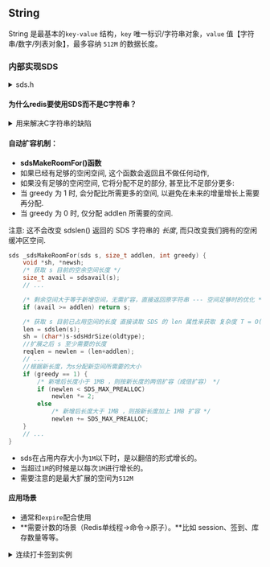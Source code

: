 ## String

 String 是最基本的`key-value` 结构，`key` 唯一标识/字符串对象，`value` 值【字符串/数字/列表对象】，最多容纳 `512M` 的数据长度。   

### 内部实现SDS

<details class="lake-collapse"><summary id="u49f82e0b"><span class="ne-text">sds.h</span></summary><p id="u7135e378" class="ne-p" style="margin: 0; padding: 0; min-height: 24px"><img src="https://cdn.nlark.com/yuque/0/2023/png/21525850/1676965817957-67ed7106-a8c6-43ab-b935-2bf9f98a9795.png" width="511.81817626953125" id="u91935296" class="ne-image"></p><ul class="ne-ul" style="margin: 0; padding-left: 23px"><li id="u9c771ec2"><strong><span class="ne-text">len，已使用的空间长度</span></strong><span class="ne-text">。获取字符串长度，时间复杂度只需 O(1)。</span></li><li id="u40ea78cb"><strong><span class="ne-text">alloc，分配的可用空间大小(不包括header和末尾0)</span></strong><span class="ne-text">。</span></li><li id="ud90c4fd0"><strong><span class="ne-text">flags，标记SDS的类型</span></strong><span class="ne-text">。低3位储存类型, 高5位保留，一共5 种类型，分别是 sdshdr5、sdshdr8、sdshdr16、sdshdr32 和 sdshdr64</span></li></ul><ul class="ne-list-wrap" style="margin: 0; padding-left: 23px; list-style: none"><ul ne-level="1" class="ne-ul" style="margin: 0; padding-left: 23px; list-style: circle"><li id="u884beea4"><span class="ne-text">区别在于类型最后的数字说明了len和alloc占用的位数, 主要目的是优化SDS结构的空间占用.</span></li></ul></ul><ul class="ne-ul" style="margin: 0; padding-left: 23px"><li id="u526a4264"><strong><span class="ne-text">buf[]，实际C-Style String储存的位置, sds的值指向的就是这块地址。</span></strong></li></ul><pre data-language="c" id="bT7Zh" class="ne-codeblock language-c" style="border: 1px solid #e8e8e8; border-radius: 2px; background: #f9f9f9; padding: 16px; font-size: 13px; color: #595959">typedef char *sds; /* Simple Dynamic String 简单动态字符串 */

/* __packed__ 取消结构在编译过程中的优化对齐，按照实际占用字节数进行内存分配
* SDS 数据结构定义：&lt;len&gt;&lt;alloc&gt;&lt;flags&gt;&lt;buf&gt;
* 特性1：sds 指针是直接指向 buf 字节数组，使得 SDS 可以直接使用 C 语言 string.h 库中的函数
* 特性2：并且根据 buf 前进一位就能直接获取 flags，从而快速拿到类型，例如 `unsigned char flags = s[-1]`
* */

/* 注意: sdshdr5 从未被使用, 我们仅访问 flags 字节.
* 虽说如此, 这里还是记录一下 SDS5 字符串的空间布局. */
struct __attribute__ ((__packed__)) sdshdr5 {
    unsigned char flags; /* 3 个最低有效位表示类型, 同时 5 个最高有效位表示字符串长度 */
    char buf[];
};
struct __attribute__ ((__packed__)) sdshdr8 {
    uint8_t len; /* 已使用的长度 */
    uint8_t alloc; /* 不包含头部和空终止符号(\0) */
    unsigned char flags; /* 3位最低有效位表示类型, 其余5个比特位未被使用 */
    char buf[];
};
struct __attribute__ ((__packed__)) sdshdr16 {
    uint16_t len; /* 已使用的长度 */
    uint16_t alloc; /* 不包含头部和空终止符号 */
    unsigned char flags; /* 3位最低有效位表示类型, 其余5个比特位未被使用 */
    char buf[];
};
struct __attribute__ ((__packed__)) sdshdr32 {
    uint32_t len; /* 已使用的长度 */
    uint32_t alloc; /* 不包含头部和空终止符号 */
    unsigned char flags; /* 3位最低有效位表示类型, 其余5个比特位未被使用 */
    char buf[];
};
struct __attribute__ ((__packed__)) sdshdr64 {
    uint64_t len; /* 已使用的长度 */
    uint64_t alloc; /* 不包含头部和空终止符号 */
    unsigned char flags; /* 3位最低有效位表示类型, 其余5个比特位未被使用 */
    char buf[];
};</pre><p id="uafff4bd2" class="ne-p" style="margin: 0; padding: 0; min-height: 24px"><span class="ne-text">sds5基本不使用，因为sds5 没有记录空闲空间, 所以</span><strong><span class="ne-text">必须在每次追加操作时调用 sdsMakeRoomFor().</span></strong></p></details>

#### 为什么redis要使用SDS而不是C字符串？

<details class="lake-collapse"><summary id="ub8016502"><span class="ne-text">用来解决C字符串的缺陷</span></summary><ol class="ne-ol" style="margin: 0; padding-left: 23px"><li id="u62ae6972"><strong><span class="ne-text">获取字符串长度O(n)复杂度</span></strong></li></ol><ol class="ne-list-wrap" style="margin: 0; padding-left: 23px; list-style: none"><ol ne-level="1" class="ne-ol" style="margin: 0; padding-left: 23px; list-style: lower-alpha"><li id="u272ed612"><span class="ne-text">C语言的strlen函数，需要遍历统计长度，时间O(n)</span></li><li id="ub66bff5d"><strong><span class="ne-text" style="color: #2F4BDA">SDS加入len成员变量，获取长度可直接返回该值，时间O(1)</span></strong></li></ol></ol><ol start="2" class="ne-ol" style="margin: 0; padding-left: 23px"><li id="u1346cbd4"><strong><span class="ne-text">二进制不安全</span></strong></li></ol><ol class="ne-list-wrap" style="margin: 0; padding-left: 23px; list-style: none"><ol ne-level="1" class="ne-ol" style="margin: 0; padding-left: 23px; list-style: lower-alpha"><li id="uc2b2afd4"><span class="ne-text">C语言以</span><code class="ne-code" style="font-family: SFMono-Regular, Consolas, Liberation Mono, Menlo, Courier, monospace; background-color: rgba(0, 0, 0, 0.06); border: 1px solid rgba(0, 0, 0, 0.08); border-radius: 2px; padding: 0px 2px"><span class="ne-text">\0</span></code><span class="ne-text">标记字符串的结尾，若字符串本身带有</span><code class="ne-code" style="font-family: SFMono-Regular, Consolas, Liberation Mono, Menlo, Courier, monospace; background-color: rgba(0, 0, 0, 0.06); border: 1px solid rgba(0, 0, 0, 0.08); border-radius: 2px; padding: 0px 2px"><span class="ne-text">\0</span></code><span class="ne-text">，比如一些二进制数据，那么字符串就会</span><strong><span class="ne-text">被截断</span></strong><span class="ne-text">，导致无法存储二进制数据。</span></li><li id="uc6fd931c"><strong><span class="ne-text" style="color: #2F4BDA">SDS 不需用</span></strong><code class="ne-code" style="font-family: SFMono-Regular, Consolas, Liberation Mono, Menlo, Courier, monospace; background-color: rgba(0, 0, 0, 0.06); border: 1px solid rgba(0, 0, 0, 0.08); border-radius: 2px; padding: 0px 2px"><strong><span class="ne-text" style="color: #2F4BDA">\0</span></strong></code><strong><span class="ne-text" style="color: #2F4BDA">字符来标识字符串结尾了，有专门的 len 变量来记录长度，所以可存储包含 </span></strong><code class="ne-code" style="font-family: SFMono-Regular, Consolas, Liberation Mono, Menlo, Courier, monospace; background-color: rgba(0, 0, 0, 0.06); border: 1px solid rgba(0, 0, 0, 0.08); border-radius: 2px; padding: 0px 2px"><strong><span class="ne-text" style="color: #2F4BDA">\0</span></strong></code><strong><span class="ne-text" style="color: #2F4BDA">的数据。可存储任何格式二进制数据。</span></strong><span class="ne-text">为兼容C部分标准库函数，SDS字符串结尾也会加上</span><code class="ne-code" style="font-family: SFMono-Regular, Consolas, Liberation Mono, Menlo, Courier, monospace; background-color: rgba(0, 0, 0, 0.06); border: 1px solid rgba(0, 0, 0, 0.08); border-radius: 2px; padding: 0px 2px"><span class="ne-text">\0</span></code><span class="ne-text">。</span></li></ol></ol><ol start="3" class="ne-ol" style="margin: 0; padding-left: 23px"><li id="u8ba24a75"><strong><span class="ne-text">缓冲区溢出</span></strong></li></ol><ol class="ne-list-wrap" style="margin: 0; padding-left: 23px; list-style: none"><ol ne-level="1" class="ne-ol" style="margin: 0; padding-left: 23px; list-style: lower-alpha"><li id="ucfd375a9"><span class="ne-text">假设内存有两个相邻的字符串s1和s2，s1保存了字符串“Redis”，s2中保存了字符串“MongoDB”，如果</span><strong><span class="ne-text">不对大小进行判断</span></strong><span class="ne-text">，直接调用strcat(s1, "Cluster")函数在s1字符串后面追加“Cluster“，s1的数据溢出到s2所在空间，导致s2的内容</span><strong><span class="ne-text">被意外的修改。</span></strong></li><li id="u90374f92"><strong><span class="ne-text" style="color: #2F4BDA">SDS 引入了 alloc 和 len</span></strong><span class="ne-text">，通过 alloc - len 计算，算出剩余可用的空间大小，这样在对字符串做修改操作的时候，就可以由程序内部判断缓冲区大小是否足够用。</span><strong><span class="ne-text" style="color: #2F4BDA">当判断出缓冲区大小不够用时，Redis 会自动将扩大 SDS 的空间大小。</span></strong></li></ol></ol><ol start="4" class="ne-ol" style="margin: 0; padding-left: 23px"><li id="u5811d182"><strong><span class="ne-text">频繁的内存分配</span></strong><span class="ne-text"> ： </span></li></ol><ol class="ne-list-wrap" style="margin: 0; padding-left: 23px; list-style: none"><ol ne-level="1" class="ne-ol" style="margin: 0; padding-left: 23px; list-style: lower-alpha"><li id="uaf332af8"><span class="ne-text">修改字符串时，C 语言的字符串每次都需要重新分配内存。</span></li><li id="ufb5b58d2"><span class="ne-text">SDS 实现了</span><strong><span class="ne-text">空间预分配和惰性空间释放</span></strong><span class="ne-text">两种优化策略。</span></li></ol></ol><ol class="ne-list-wrap" style="margin: 0; padding-left: 23px; list-style: none"><ol class="ne-list-wrap" style="margin: 0; padding-left: 23px; list-style: none"><ol ne-level="2" class="ne-ol" style="margin: 0; padding-left: 23px; list-style: lower-roman"><li id="uff3b891a"><span class="ne-text">当 SDS 需要增加字符串时，Redis 会为 SDS 分配好内存，并且根据特定的算法分配多余的内存，这样可以减少连续执行字符串增长操作所需的内存重分配次数。</span></li><li id="u01b8e6ca"><span class="ne-text">当 SDS 需要减少字符串时，这部分内存</span><strong><span class="ne-text">不会立即被回收，会被记录下来</span></strong><span class="ne-text">，等待后续使用（支持手动释放，有对应的 API）。</span></li></ol></ol></ol></details>

#### 自动扩容机制：

- **sdsMakeRoomFor()函数**
- 如果已经有足够的空闲空间, 这个函数会返回且不做任何动作,
- 如果没有足够的空闲空间, 它将分配不足的部分, 甚至比不足部分更多:
- 当 greedy 为 1 时, 会分配比所需更多的空间, 以避免在未来的增量增长上需要再分配.
- 当 greedy 为 0 时, 仅分配 addlen 所需要的空间.

注意: 这不会改变 sdslen() 返回的 SDS 字符串的 *长度*, 而只改变我们拥有的空闲缓冲区空间. 

```c
sds _sdsMakeRoomFor(sds s, size_t addlen, int greedy) {
    void *sh, *newsh;
    /* 获取 s 目前的空余空间长度 */
    size_t avail = sdsavail(s);
    // ...

    /* 剩余空间大于等于新增空间，无需扩容，直接返回原字符串 --- 空间足够时的优化 */
    if (avail >= addlen) return s;

    /* 获取 s 目前已占用空间的长度 直接读取 SDS 的 len 属性来获取 复杂度 T = O(1) */
    len = sdslen(s);
    sh = (char*)s-sdsHdrSize(oldtype);
    //扩展之后 s 至少需要的长度
    reqlen = newlen = (len+addlen);
    // ...
    //根据新长度，为s分配新空间所需要的大小
    if (greedy == 1) {
        /* 新增后长度小于 1MB ，则按新长度的两倍扩容（成倍扩容） */
        if (newlen < SDS_MAX_PREALLOC)
            newlen *= 2;
        else
            /* 新增后长度大于 1MB ，则按新长度加上 1MB 扩容 */
            newlen += SDS_MAX_PREALLOC;
    }
    // ...
}
```

- sds在占用内存大小为`1M`以下时，是以翻倍的形式增长的。
- 当超过`1M`的时候是以每次`1M`进行增长的。 
- 需要注意的是最大扩展的空间为`512M`

#### 应用场景

- 通常和`expire`配合使用
- **需要计数的场景（Redis单线程→命令→原子）。**比如 session、签到、库存数量等等。

<details class="lake-collapse"><summary id="u703b0511"><span class="ne-text">连续打卡签到实例</span></summary><p id="ua65163e9" class="ne-p" style="margin: 0; padding: 0; min-height: 24px"><span class="ne-text">用户每日有一次签到机会，如果断签，计数归0，每天必须在23:59:59前签到。</span></p><p id="ua0a824fc" class="ne-p" style="margin: 0; padding: 0; min-height: 24px"><span class="ne-text">key: cc_uid_1237382940</span></p><p id="ud5329ec5" class="ne-p" style="margin: 0; padding: 0; min-height: 24px"><span class="ne-text">value: 7  // 已经连续签到了7天</span></p><p id="u785b9f77" class="ne-p" style="margin: 0; padding: 0; min-height: 24px"><span class="ne-text">expire: 后天0点</span></p><pre data-language="go" id="zermc" class="ne-codeblock language-go" style="border: 1px solid #e8e8e8; border-radius: 2px; background: #f9f9f9; padding: 16px; font-size: 13px; color: #595959">// addContinuesDays 为用户签到续期
func addContinuesDays(ctx context.Context, userID int64) {
    key := fmt.Sprintf(continuesCheckKey, userID)
    // 1. 连续签到数+1
    err := RedisClient.Incr(ctx, key).Err()
    if err != nil {
        fmt.Errorf("用户[%d]连续签到失败", userID)
    } else {
        expAt := beginningOfDay().Add(48 * time.Hour)
        // 2. 设置签到记录在后天的0点到期
        if err := RedisClient.ExpireAt(ctx, key, expAt).Err(); err != nil {
            panic(err)
        } else {
            // 3. 打印用户续签后的连续签到天数
            day, err := getUserCheckInDays(ctx, userID)
            if err != nil {
                panic(err)
            }
            fmt.Printf("用户[%d]连续签到：%d(天), 过期时间:%s", userID, day, expAt.Format("2006-01-02 15:04:05"))
        }
    }
}


// getUserCheckInDays 获取用户连续签到天数
func getUserCheckInDays(ctx context.Context, userID int64) (int64, error) {
    key := fmt.Sprintf(continuesCheckKey, userID)
    days, err := RedisClient.Get(ctx, key).Result()
    if err != nil {
        return 0, err
    }
    if daysInt, err := strconv.ParseInt(days, 10, 64); err != nil {
        panic(err)
    } else {
        return daysInt, nil
    }
}


// beginningOfDay 获取今天0点时间
func beginningOfDay() time.Time {
    now := time.Now()
    y, m, d := now.Date()
    return time.Date(y, m, d, 0, 0, 0, 0, time.Local)
}</pre></details>